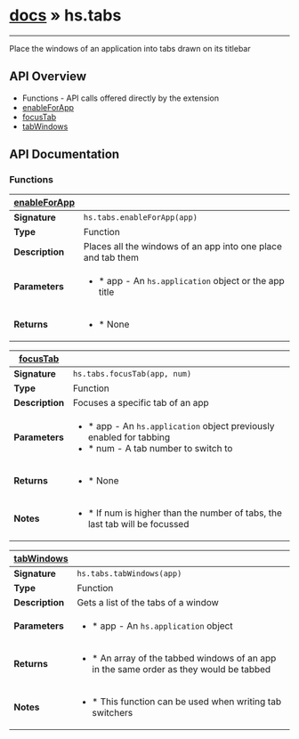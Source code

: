 # [docs](/hammerspoon/index.md) » hs.tabs
---

Place the windows of an application into tabs drawn on its titlebar

## API Overview
* Functions - API calls offered directly by the extension
 * [enableForApp](#enableForApp)
 * [focusTab](#focusTab)
 * [tabWindows](#tabWindows)

## API Documentation

### Functions

| [enableForApp](#enableForApp)         |                                                                                     |
| --------------------------------------------|-------------------------------------------------------------------------------------|
| **Signature**                               | `hs.tabs.enableForApp(app)`                                                                    |
| **Type**                                    | Function                                                                     |
| **Description**                             | Places all the windows of an app into one place and tab them                                                                     |
| **Parameters**                              | <ul><li> * app - An `hs.application` object or the app title</li></ul> |
| **Returns**                                 | <ul><li> * None</li></ul>          |

| [focusTab](#focusTab)         |                                                                                     |
| --------------------------------------------|-------------------------------------------------------------------------------------|
| **Signature**                               | `hs.tabs.focusTab(app, num)`                                                                    |
| **Type**                                    | Function                                                                     |
| **Description**                             | Focuses a specific tab of an app                                                                     |
| **Parameters**                              | <ul><li> * app - An `hs.application` object previously enabled for tabbing</li><li> * num - A tab number to switch to</li></ul> |
| **Returns**                                 | <ul><li> * None</li></ul>          |
| **Notes**                                   | <ul><li> * If num is higher than the number of tabs, the last tab will be focussed</li></ul>                |

| [tabWindows](#tabWindows)         |                                                                                     |
| --------------------------------------------|-------------------------------------------------------------------------------------|
| **Signature**                               | `hs.tabs.tabWindows(app)`                                                                    |
| **Type**                                    | Function                                                                     |
| **Description**                             | Gets a list of the tabs of a window                                                                     |
| **Parameters**                              | <ul><li> * app - An `hs.application` object</li></ul> |
| **Returns**                                 | <ul><li> * An array of the tabbed windows of an app in the same order as they would be tabbed</li></ul>          |
| **Notes**                                   | <ul><li> * This function can be used when writing tab switchers</li></ul>                |

